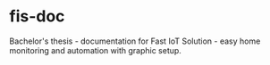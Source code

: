 # fis-doc
Bachelor's thesis - documentation for Fast IoT Solution - easy home monitoring and automation with graphic setup.
